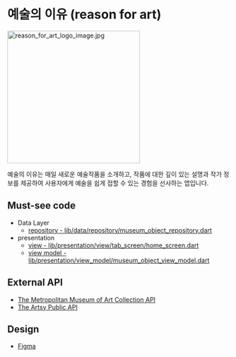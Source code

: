 # 예술의 이유 (reason for art)

<img src="assets/reason_for_art_logo_image.jpg" alt="reason_for_art_logo_image.jpg" width="300" height="300"/>

예술의 이유는 매일 새로운 예술작품을 소개하고, 작품에 대한 깊이 있는 설명과 작가 정보를 제공하여 사용자에게 예술을 쉽게 접할 수 있는 경험을 선사하는 앱입니다.

## Must-see code

- Data Layer
  - [repository - lib/data/repository/museum_object_repository.dart](https://github.com/yoonhyejeong1020/reason_for_art/blob/master/lib/data/repository/museum_object_repository.dart)
- presentation
  - [view - lib/presentation/view/tab_screen/home_screen.dart](https://github.com/yoonhyejeong1020/reason_for_art/blob/master/lib/presentation/view/tab_screen/home_screen.dart)
  - [view model - lib/presentation/view_model/museum_object_view_model.dart](https://github.com/yoonhyejeong1020/reason_for_art/blob/master/lib/presentation/view_model/museum_object_view_model.dart)

## External API

- [The Metropolitan Museum of Art Collection API](https://metmuseum.github.io/)
- [The Artsy Public API](https://developers.artsy.net/)

## Design

- [Figma](https://www.figma.com/design/WGRTCnVleMHjgwV3QynPAB)
